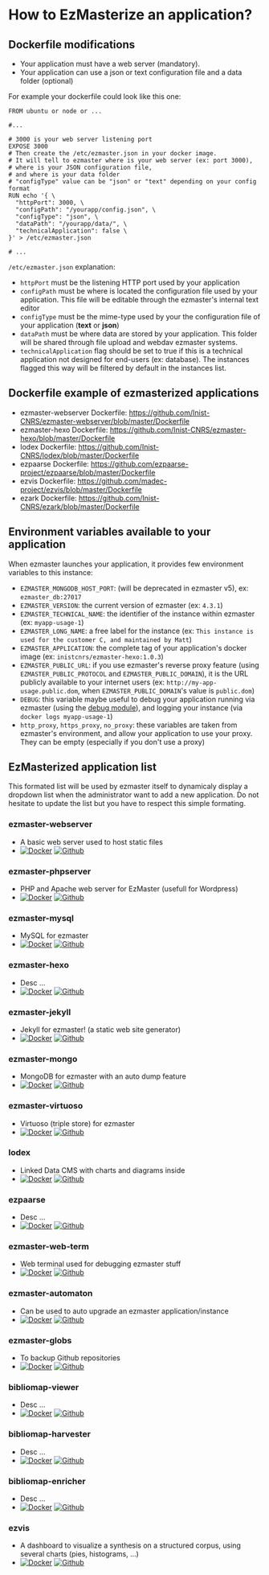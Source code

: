 # How to EzMasterize an application?

## Dockerfile modifications

* Your application must have a web server (mandatory).
* Your application can use a json or text configuration file and a data folder (optional)

For example your dockerfile could look like this one:

```shell
FROM ubuntu or node or ...

#...

# 3000 is your web server listening port
EXPOSE 3000
# Then create the /etc/ezmaster.json in your docker image.
# It will tell to ezmaster where is your web server (ex: port 3000),
# where is your JSON configuration file,
# and where is your data folder
# "configType" value can be "json" or "text" depending on your config format
RUN echo '{ \
  "httpPort": 3000, \
  "configPath": "/yourapp/config.json", \
  "configType": "json", \
  "dataPath": "/yourapp/data/", \
  "technicalApplication": false \
}' > /etc/ezmaster.json

# ...
```

`/etc/ezmaster.json` explanation:

* `httpPort` must be the listening HTTP port used by your application
* `configPath` must be where is located the configuration file used by your application. This file will be editable through the ezmaster's internal text editor
* `configType` must be the mime-type used by your the configuration file of your application (**text** or **json**)
* `dataPath` must be where data are stored by your application. This folder will be shared through file upload and webdav ezmaster systems.
* `technicalApplication` flag should be set to true if this is a technical application not designed for end-users (ex: database). The instances flagged this way will be filtered by default in the instances list.

## Dockerfile example of ezmasterized applications

* ezmaster-webserver Dockerfile: https://github.com/Inist-CNRS/ezmaster-webserver/blob/master/Dockerfile
* ezmaster-hexo Dockerfile: https://github.com/Inist-CNRS/ezmaster-hexo/blob/master/Dockerfile
* lodex Dockerfile: https://github.com/Inist-CNRS/lodex/blob/master/Dockerfile
* ezpaarse Dockerfile: https://github.com/ezpaarse-project/ezpaarse/blob/master/Dockerfile
* ezvis Dockerfile: https://github.com/madec-project/ezvis/blob/master/Dockerfile
* ezark Dockerfile: https://github.com/Inist-CNRS/ezark/blob/master/Dockerfile

## Environment variables available to your application

When ezmaster launches your application, it provides few environment variables
to this instance:

* `EZMASTER_MONGODB_HOST_PORT`: (will be deprecated in ezmaster v5), ex: `ezmaster_db:27017`
* `EZMASTER_VERSION`: the current version of ezmaster (ex: `4.3.1`)
* `EZMASTER_TECHNICAL_NAME`: the identifier of the instance within ezmaster (ex: `myapp-usage-1`)
* `EZMASTER_LONG_NAME`: a free label for the instance (ex: `This instance is used for the customer C, and maintained by Matt`)
* `EZMASTER_APPLICATION`: the complete tag of your application's docker image (ex: `inistcnrs/ezmaster-hexo:1.0.3`)
* `EZMASTER_PUBLIC_URL`: if you use ezmaster's reverse proxy feature (using `EZMASTER_PUBLIC_PROTOCOL` and `EZMASTER_PUBLIC_DOMAIN`), it is the URL publicly available to your internet users (ex: `http://my-app-usage.public.dom`, when `EZMASTER_PUBLIC_DOMAIN`'s value is `public.dom`)
* `DEBUG`: this variable maybe useful to debug your application running via ezmaster (using the [debug module](https://www.npmjs.com/package/debug)), and logging your instance (via `docker logs myapp-usage-1`)
* `http_proxy`, `https_proxy`, `no_proxy`: these variables are taken from ezmaster's environment, and allow your application to use your proxy. They can be empty (especially if you don't use a proxy)

## EzMasterized application list

This formated list will be used by ezmaster itself to dynamicaly display a dropdown list when the administrator want to add a new application. Do not hesitate to update the list but you have to respect this simple formating.

### ezmaster-webserver

* A basic web server used to host static files
* [![Docker](https://img.shields.io/docker/pulls/inistcnrs/ezmaster-webserver.svg)](https://registry.hub.docker.com/u/inistcnrs/ezmaster-webserver/) [![Github](https://img.shields.io/github/tag/Inist-CNRS/ezmaster-webserver.svg)](https://github.com/Inist-CNRS/ezmaster-webserver)

### ezmaster-phpserver

* PHP and Apache web server for EzMaster (usefull for Wordpress)
* [![Docker](https://img.shields.io/docker/pulls/inistcnrs/ezmaster-phpserver.svg)](https://registry.hub.docker.com/u/inistcnrs/ezmaster-phpserver/) [![Github](https://img.shields.io/github/tag/Inist-CNRS/ezmaster-phpserver.svg)](https://github.com/Inist-CNRS/ezmaster-phpserver)

### ezmaster-mysql

* MySQL for ezmaster
* [![Docker](https://img.shields.io/docker/pulls/inistcnrs/ezmaster-mysql.svg)](https://registry.hub.docker.com/u/inistcnrs/ezmaster-mysql/) [![Github](https://img.shields.io/github/tag/Inist-CNRS/ezmaster-mysql.svg)](https://github.com/Inist-CNRS/ezmaster-mysql)

### ezmaster-hexo

* Desc ...
* [![Docker](https://img.shields.io/docker/pulls/inistcnrs/ezmaster-hexo.svg)](https://registry.hub.docker.com/u/inistcnrs/ezmaster-hexo/) [![Github](https://img.shields.io/github/tag/Inist-CNRS/ezmaster-hexo.svg)](https://github.com/Inist-CNRS/ezmaster-hexo)

### ezmaster-jekyll

* Jekyll for ezmaster! (a static web site generator)
* [![Docker](https://img.shields.io/docker/pulls/inistcnrs/ezmaster-jekyll.svg)](https://registry.hub.docker.com/u/inistcnrs/ezmaster-jekyll/) [![Github](https://img.shields.io/github/tag/Inist-CNRS/ezmaster-jekyll.svg)](https://github.com/Inist-CNRS/ezmaster-jekyll)

### ezmaster-mongo

* MongoDB for ezmaster with an auto dump feature
* [![Docker](https://img.shields.io/docker/pulls/inistcnrs/ezmaster-mongo.svg)](https://registry.hub.docker.com/u/inistcnrs/ezmaster-mongo/) [![Github](https://img.shields.io/github/tag/Inist-CNRS/ezmaster-mongo.svg)](https://github.com/Inist-CNRS/ezmaster-mongo)

### ezmaster-virtuoso

* Virtuoso (triple store) for ezmaster
* [![Docker](https://img.shields.io/docker/pulls/inistcnrs/ezmaster-virtuoso.svg)](https://registry.hub.docker.com/u/inistcnrs/ezmaster-virtuoso/) [![Github](https://img.shields.io/github/tag/Inist-CNRS/ezmaster-virtuoso.svg)](https://github.com/Inist-CNRS/ezmaster-virtuoso)

### lodex

* Linked Data CMS with charts and diagrams inside
* [![Docker](https://img.shields.io/docker/pulls/inistcnrs/lodex.svg)](https://registry.hub.docker.com/u/inistcnrs/lodex/) [![Github](https://img.shields.io/github/tag/Inist-CNRS/lodex.svg)](https://github.com/Inist-CNRS/lodex)

### ezpaarse

* Desc ...
* [![Docker](https://img.shields.io/docker/pulls/ezpaarseproject/ezpaarse.svg)](https://registry.hub.docker.com/u/ezpaarseproject/ezpaarse/) [![Github](https://img.shields.io/github/tag/ezpaarse-project/ezpaarse.svg)](https://github.com/ezpaarse-project/ezpaarse)

### ezmaster-web-term

* Web terminal used for debugging ezmaster stuff
* [![Docker](https://img.shields.io/docker/pulls/inistcnrs/ezmaster-web-term.svg)](https://registry.hub.docker.com/u/inistcnrs/ezmaster-web-term/) [![Github](https://img.shields.io/github/tag/Inist-CNRS/ezmaster-web-term.svg)](https://github.com/Inist-CNRS/ezmaster-web-term)

### ezmaster-automaton

* Can be used to auto upgrade an ezmaster application/instance
* [![Docker](https://img.shields.io/docker/pulls/inistcnrs/ezmaster-automaton.svg)](https://registry.hub.docker.com/u/inistcnrs/ezmaster-automaton/) [![Github](https://img.shields.io/github/tag/Inist-CNRS/ezmaster-automaton.svg)](https://github.com/Inist-CNRS/ezmaster-automaton)

### ezmaster-globs

* To backup Github repositories
* [![Docker](https://img.shields.io/docker/pulls/inistcnrs/ezmaster-globs.svg)](https://registry.hub.docker.com/u/inistcnrs/ezmaster-globs/) [![Github](https://img.shields.io/github/tag/Inist-CNRS/ezmaster-globs.svg)](https://github.com/Inist-CNRS/ezmaster-globs)

### bibliomap-viewer

* Desc ...
* [![Docker](https://img.shields.io/docker/pulls/ezpaarseproject/bibliomap-viewer.svg)](https://registry.hub.docker.com/u/ezpaarseproject/bibliomap-viewer/) [![Github](https://img.shields.io/github/tag/ezpaarse-project/bibliomap-viewer.svg)](https://github.com/ezpaarse-project/bibliomap-viewer)

### bibliomap-harvester

* Desc ...
* [![Docker](https://img.shields.io/docker/pulls/ezpaarseproject/bibliomap-harvester.svg)](https://registry.hub.docker.com/u/ezpaarseproject/bibliomap-harvester/) [![Github](https://img.shields.io/github/tag/ezpaarse-project/bibliomap-harvester.svg)](https://github.com/ezpaarse-project/bibliomap-harvester)

### bibliomap-enricher

* Desc ...
* [![Docker](https://img.shields.io/docker/pulls/ezpaarseproject/bibliomap-enricher.svg)](https://registry.hub.docker.com/u/ezpaarseproject/bibliomap-enricher/) [![Github](https://img.shields.io/github/tag/ezpaarse-project/bibliomap-enricher.svg)](https://github.com/ezpaarse-project/bibliomap-enricher)

### ezvis

* A dashboard to visualize a synthesis on a structured corpus, using several charts (pies, histograms, ...)
* [![Docker](https://img.shields.io/docker/pulls/inistcnrs/ezvis.svg)](https://registry.hub.docker.com/u/inistcnrs/ezvis/) [![Github](https://img.shields.io/github/tag/madec-project/ezvis.svg)](https://github.com/madec-project/ezvis)
